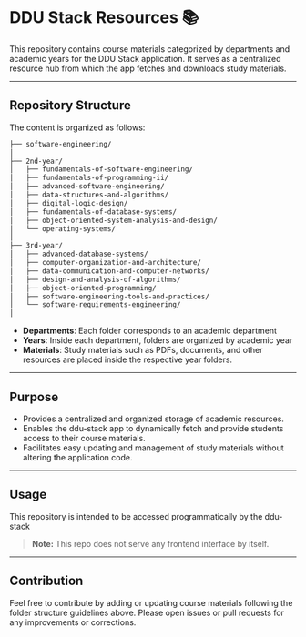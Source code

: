 # DDU Stack Resources 📚

This repository contains course materials categorized by departments and academic years for the DDU Stack application. It serves as a centralized resource hub from which the app fetches and downloads study materials.

---

## Repository Structure

The content is organized as follows:

```bash
├── software-engineering/
│
├── 2nd-year/
│   ├── fundamentals-of-software-engineering/
│   ├── fundamentals-of-programming-ii/
│   ├── advanced-software-engineering/
│   ├── data-structures-and-algorithms/
│   ├── digital-logic-design/
│   ├── fundamentals-of-database-systems/
│   ├── object-oriented-system-analysis-and-design/
│   └── operating-systems/
│
├── 3rd-year/
│   ├── advanced-database-systems/
│   ├── computer-organization-and-architecture/
│   ├── data-communication-and-computer-networks/
│   ├── design-and-analysis-of-algorithms/
│   ├── object-oriented-programming/
│   ├── software-engineering-tools-and-practices/
│   └── software-requirements-engineering/
│
```

- **Departments**: Each folder corresponds to an academic department
- **Years**: Inside each department, folders are organized by academic year
- **Materials**: Study materials such as PDFs, documents, and other resources are placed inside the respective year folders.

---

## Purpose

- Provides a centralized and organized storage of academic resources.
- Enables the ddu-stack app to dynamically fetch and provide students access to their course materials.
- Facilitates easy updating and management of study materials without altering the application code.

---

## Usage

This repository is intended to be accessed programmatically by the ddu-stack
> **Note:** This repo does not serve any frontend interface by itself.

---

## Contribution

Feel free to contribute by adding or updating course materials following the folder structure guidelines above. Please open issues or pull requests for any improvements or corrections.
